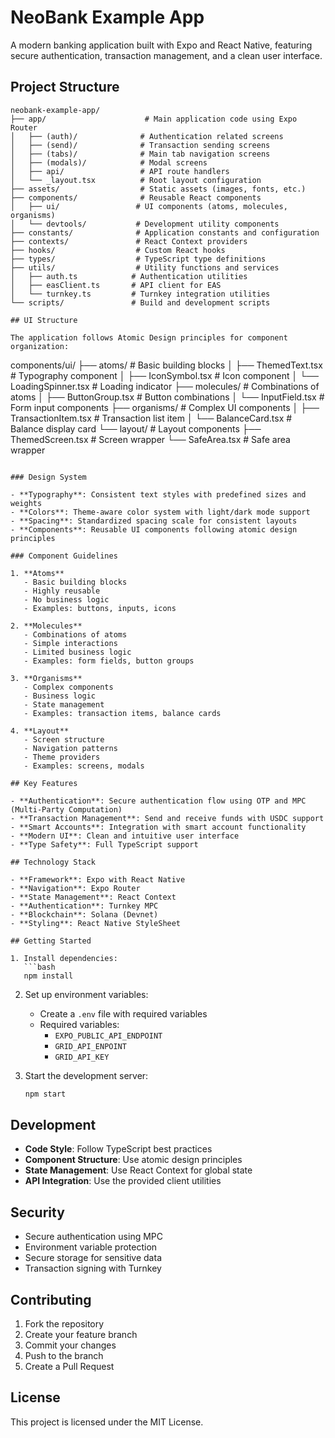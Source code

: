 # NeoBank Example App

A modern banking application built with Expo and React Native, featuring secure authentication, transaction management, and a clean user interface.

## Project Structure

```
neobank-example-app/
├── app/                      # Main application code using Expo Router
│   ├── (auth)/              # Authentication related screens
│   ├── (send)/              # Transaction sending screens
│   ├── (tabs)/              # Main tab navigation screens
│   ├── (modals)/            # Modal screens
│   ├── api/                 # API route handlers
│   └── _layout.tsx          # Root layout configuration
├── assets/                  # Static assets (images, fonts, etc.)
├── components/              # Reusable React components
│   ├── ui/                 # UI components (atoms, molecules, organisms)
│   └── devtools/           # Development utility components
├── constants/              # Application constants and configuration
├── contexts/               # React Context providers
├── hooks/                  # Custom React hooks
├── types/                  # TypeScript type definitions
├── utils/                  # Utility functions and services
│   ├── auth.ts            # Authentication utilities
│   ├── easClient.ts       # API client for EAS
│   └── turnkey.ts         # Turnkey integration utilities
└── scripts/               # Build and development scripts

## UI Structure

The application follows Atomic Design principles for component organization:

```
components/ui/
├── atoms/                  # Basic building blocks
│   ├── ThemedText.tsx     # Typography component
│   ├── IconSymbol.tsx     # Icon component
│   └── LoadingSpinner.tsx # Loading indicator
├── molecules/             # Combinations of atoms
│   ├── ButtonGroup.tsx    # Button combinations
│   └── InputField.tsx     # Form input components
├── organisms/             # Complex UI components
│   ├── TransactionItem.tsx # Transaction list item
│   └── BalanceCard.tsx    # Balance display card
└── layout/               # Layout components
    ├── ThemedScreen.tsx  # Screen wrapper
    └── SafeArea.tsx      # Safe area wrapper
```

### Design System

- **Typography**: Consistent text styles with predefined sizes and weights
- **Colors**: Theme-aware color system with light/dark mode support
- **Spacing**: Standardized spacing scale for consistent layouts
- **Components**: Reusable UI components following atomic design principles

### Component Guidelines

1. **Atoms**
   - Basic building blocks
   - Highly reusable
   - No business logic
   - Examples: buttons, inputs, icons

2. **Molecules**
   - Combinations of atoms
   - Simple interactions
   - Limited business logic
   - Examples: form fields, button groups

3. **Organisms**
   - Complex components
   - Business logic
   - State management
   - Examples: transaction items, balance cards

4. **Layout**
   - Screen structure
   - Navigation patterns
   - Theme providers
   - Examples: screens, modals

## Key Features

- **Authentication**: Secure authentication flow using OTP and MPC (Multi-Party Computation)
- **Transaction Management**: Send and receive funds with USDC support
- **Smart Accounts**: Integration with smart account functionality
- **Modern UI**: Clean and intuitive user interface
- **Type Safety**: Full TypeScript support

## Technology Stack

- **Framework**: Expo with React Native
- **Navigation**: Expo Router
- **State Management**: React Context
- **Authentication**: Turnkey MPC
- **Blockchain**: Solana (Devnet)
- **Styling**: React Native StyleSheet

## Getting Started

1. Install dependencies:
   ```bash
   npm install
   ```

2. Set up environment variables:
   - Create a `.env` file with required variables
   - Required variables:
     - `EXPO_PUBLIC_API_ENDPOINT`
     - `GRID_API_ENPOINT`
     - `GRID_API_KEY`

3. Start the development server:
   ```bash
   npm start
   ```

## Development

- **Code Style**: Follow TypeScript best practices
- **Component Structure**: Use atomic design principles
- **State Management**: Use React Context for global state
- **API Integration**: Use the provided client utilities

## Security

- Secure authentication using MPC
- Environment variable protection
- Secure storage for sensitive data
- Transaction signing with Turnkey

## Contributing

1. Fork the repository
2. Create your feature branch
3. Commit your changes
4. Push to the branch
5. Create a Pull Request

## License

This project is licensed under the MIT License.


